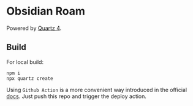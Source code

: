 <!-- # Quartz v4 -->
<!---->
<!-- > “[One] who works with the door open gets all kinds of interruptions, but [they] also occasionally gets clues as to what the world is and what might be important.” — Richard Hamming -->
<!---->
<!-- Quartz is a set of tools that helps you publish your [digital garden](https://jzhao.xyz/posts/networked-thought) and notes as a website for free. -->
<!-- Quartz v4 features a from-the-ground rewrite focusing on end-user extensibility and ease-of-use. -->
<!---->
<!-- 🔗 Read the documentation and get started: https://quartz.jzhao.xyz/ -->
<!---->
<!-- [Join the Discord Community](https://discord.gg/cRFFHYye7t) -->
<!---->
<!-- ## Sponsors -->
<!---->
<!-- <p align="center"> -->
<!--   <a href="https://github.com/sponsors/jackyzha0"> -->
<!--     <img src="https://cdn.jsdelivr.net/gh/jackyzha0/jackyzha0/sponsorkit/sponsors.svg" /> -->
<!--   </a> -->
<!-- </p> -->

# Obsidian Roam

Powered by [Quartz 4](https://quartz.jzhao.xyz/).


## Build

For local build:

``` Shell
npm i
npx quartz create
```

Using `Github Action` is a more convenient way introduced in the official [docs](https://quartz.jzhao.xyz/hosting#github-pages). Just push this repo and trigger the deploy action.
